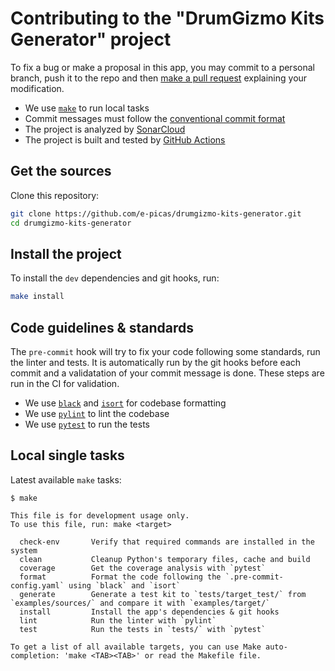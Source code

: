 # Contributing to the "DrumGizmo Kits Generator" project

To fix a bug or make a proposal in this app, you may commit to a personal branch, push it to the repo and then
[make a pull request](https://github.com/e-picas/drumgizmo-kits-generator/compare) explaining your modification.

*   We use [`make`](https://www.gnu.org/software/make/) to run local tasks
*   Commit messages must follow the [conventional commit format](https://www.conventionalcommits.org/en/v1.0.0/)
*   The project is analyzed by [SonarCloud](https://sonarcloud.io/summary/new_code?id=e-picas_drumgizmo-kits-generator)
*   The project is built and tested by [GitHub Actions](https://github.com/e-picas/drumgizmo-kits-generator/actions)

## Get the sources

Clone this repository:

```bash
git clone https://github.com/e-picas/drumgizmo-kits-generator.git
cd drumgizmo-kits-generator
```

## Install the project

To install the `dev` dependencies and git hooks, run:

```bash
make install
```

## Code guidelines & standards

The `pre-commit` hook will try to fix your code following some standards, run the linter and tests. It is automatically run by the git hooks before each commit and a validatation of your commit message is done. These steps are run in the CI for validation.

*   We use [`black`](https://black.readthedocs.io/en/stable/) and [`isort`](https://pycqa.github.io/isort/) for codebase formatting
*   We use [`pylint`](https://pylint.readthedocs.io/en/latest/) to lint the codebase
*   We use [`pytest`](https://docs.pytest.org/en/latest/) to run the tests

## Local single tasks

Latest available `make` tasks:

```
$ make

This file is for development usage only.
To use this file, run: make <target>

  check-env       Verify that required commands are installed in the system
  clean           Cleanup Python's temporary files, cache and build
  coverage        Get the coverage analysis with `pytest`
  format          Format the code following the `.pre-commit-config.yaml` using `black` and `isort`
  generate        Generate a test kit to `tests/target_test/` from `examples/sources/` and compare it with `examples/target/`
  install         Install the app's dependencies & git hooks
  lint            Run the linter with `pylint`
  test            Run the tests in `tests/` with `pytest`

To get a list of all available targets, you can use Make auto-completion: 'make <TAB><TAB>' or read the Makefile file.
```
